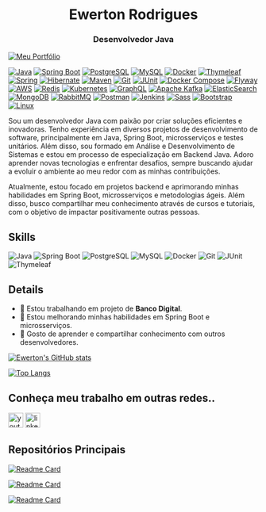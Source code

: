 <h1 align="center">Ewerton Rodrigues</h1>
<h3 align="center">Desenvolvedor Java</h3>

[![Meu Portfólio](https://img.shields.io/badge/Portf%C3%B3lio-Ewerton%20Rodrigues-blue?style=flat&logo=github&logoColor=white)](https://github.com/ewertondrigues02/meu-portifolio)



[![Java](https://img.shields.io/badge/Java-007396?style=flat&logo=java&logoColor=white)](https://docs.oracle.com/en/java/)
[![Spring Boot](https://img.shields.io/badge/Spring%20Boot-6DB33F?style=flat&logo=springboot&logoColor=white)](https://spring.io/projects/spring-boot)
[![PostgreSQL](https://img.shields.io/badge/PostgreSQL-336791?style=flat&logo=postgresql&logoColor=white)](https://www.postgresql.org/docs/)
[![MySQL](https://img.shields.io/badge/MySQL-4479A1?style=flat&logo=mysql&logoColor=white)](https://dev.mysql.com/doc/)
[![Docker](https://img.shields.io/badge/Docker-2496ED?style=flat&logo=docker&logoColor=white)](https://docs.docker.com/)
[![Thymeleaf](https://img.shields.io/badge/Thymeleaf-005F0F?style=flat&logo=thymeleaf&logoColor=white)](https://www.thymeleaf.org/documentation.html)
[![Spring](https://img.shields.io/badge/Spring-6DB33F?style=flat&logo=spring&logoColor=white)](https://spring.io/projects/spring-framework)
[![Hibernate](https://img.shields.io/badge/Hibernate-8B2A2B?style=flat&logo=hibernate&logoColor=white)](https://hibernate.org/orm/documentation/)
[![Maven](https://img.shields.io/badge/Maven-C71A36?style=flat&logo=apachemaven&logoColor=white)](https://maven.apache.org/)
[![Git](https://img.shields.io/badge/Git-F05032?style=flat&logo=git&logoColor=white)](https://git-scm.com/doc)
[![JUnit](https://img.shields.io/badge/JUnit-25A162?style=flat&logo=junit5&logoColor=white)](https://junit.org/junit5/docs/current/user-guide/)
[![Docker Compose](https://img.shields.io/badge/Docker%20Compose-24A1AE?style=flat&logo=docker&logoColor=white)](https://docs.docker.com/compose/)
[![Flyway](https://img.shields.io/badge/Flyway-0095B6?style=flat&logo=flyway&logoColor=white)](https://flywaydb.org/documentation/)
[![AWS](https://img.shields.io/badge/AWS-232F3E?style=flat&logo=amazonaws&logoColor=white)](https://aws.amazon.com/documentation/)
[![Redis](https://img.shields.io/badge/Redis-DC382D?style=flat&logo=redis&logoColor=white)](https://redis.io/documentation)
[![Kubernetes](https://img.shields.io/badge/Kubernetes-326CE5?style=flat&logo=kubernetes&logoColor=white)](https://kubernetes.io/docs/)
[![GraphQL](https://img.shields.io/badge/GraphQL-E10098?style=flat&logo=graphql&logoColor=white)](https://graphql.org/learn/)
[![Apache Kafka](https://img.shields.io/badge/Apache%20Kafka-231F20?style=flat&logo=apachekafka&logoColor=white)](https://kafka.apache.org/documentation/)
[![ElasticSearch](https://img.shields.io/badge/ElasticSearch-005571?style=flat&logo=elasticsearch&logoColor=white)](https://www.elastic.co/guide/en/elasticsearch/reference/index.html)
[![MongoDB](https://img.shields.io/badge/MongoDB-47A248?style=flat&logo=mongodb&logoColor=white)](https://www.mongodb.com/docs/)
[![RabbitMQ](https://img.shields.io/badge/RabbitMQ-FF6600?style=flat&logo=rabbitmq&logoColor=white)](https://www.rabbitmq.com/documentation.html)
[![Postman](https://img.shields.io/badge/Postman-FF6C37?style=flat&logo=postman&logoColor=white)](https://www.postman.com/docs/)
[![Jenkins](https://img.shields.io/badge/Jenkins-D24939?style=flat&logo=jenkins&logoColor=white)](https://www.jenkins.io/doc/)
[![Sass](https://img.shields.io/badge/Sass-CC6699?style=flat&logo=sass&logoColor=white)](https://sass-lang.com/documentation)
[![Bootstrap](https://img.shields.io/badge/Bootstrap-7952B3?style=flat&logo=bootstrap&logoColor=white)](https://getbootstrap.com/docs/)
[![Linux](https://img.shields.io/badge/Linux-FFFFFF?style=flat&logo=linux&logoColor=black)](https://www.kernel.org/doc/)



Sou um desenvolvedor Java com paixão por criar soluções eficientes e inovadoras. Tenho experiência em diversos projetos de desenvolvimento de software, principalmente em Java, Spring Boot, microsserviços e testes unitários. Além disso, sou formado em Análise e Desenvolvimento de Sistemas e estou em processo de especialização em Backend Java. Adoro aprender novas tecnologias e enfrentar desafios, sempre buscando ajudar a evoluir o ambiente ao meu redor com as minhas contribuições.

Atualmente, estou focado em projetos backend e aprimorando minhas habilidades em Spring Boot, microsserviços e metodologias ágeis. Além disso, busco compartilhar meu conhecimento através de cursos e tutoriais, com o objetivo de impactar positivamente outras pessoas.

## Skills
![Java](https://img.shields.io/badge/Java-007396?style=for-the-badge&logo=java&logoColor=white)
![Spring Boot](https://img.shields.io/badge/Spring_Boot-6DB33F?style=for-the-badge&logo=springboot&logoColor=white)
![PostgreSQL](https://img.shields.io/badge/PostgreSQL-316192?style=for-the-badge&logo=postgresql&logoColor=white)
![MySQL](https://img.shields.io/badge/MySQL-4479A1?style=for-the-badge&logo=mysql&logoColor=white)
![Docker](https://img.shields.io/badge/Docker-2496ED?style=for-the-badge&logo=docker&logoColor=white)
![Git](https://img.shields.io/badge/Git-F05032?style=for-the-badge&logo=git&logoColor=white)
![JUnit](https://img.shields.io/badge/JUnit-25A162?style=for-the-badge&logo=junit&logoColor=white)
![Thymeleaf](https://img.shields.io/badge/Thymeleaf-005F0F?style=for-the-badge&logo=thymeleaf&logoColor=white)

## Details
- 🔭 Estou trabalhando em projeto de **Banco Digital**.
- 🌱 Estou melhorando minhas habilidades em Spring Boot e microsserviços.
- 🤗 Gosto de aprender e compartilhar conhecimento com outros desenvolvedores.

[![Ewerton's GitHub stats](https://github-readme-stats.vercel.app/api?username=ewertondrigues02&show_icons=true&theme=radical)](https://github.com/ewertondrigues02)

[![Top Langs](https://github-readme-stats.vercel.app/api/top-langs/?username=ewertondrigues02&layout=compact&theme=radical)](https://github.com/ewertondrigues02)

## Conheça meu trabalho em outras redes..
[<img src='https://img.shields.io/badge/YouTube-FF0000?style=for-the-badge&logo=youtube&logoColor=white' alt='youtube' height='30'>](https://www.youtube.com/@iclasscode6274)
[<img src='https://img.shields.io/badge/LinkedIn-0077B5?style=for-the-badge&logo=linkedin&logoColor=white' alt='linkedin' height='30'>](https://www.linkedin.com/in/ewerton-rodrigues)

## Repositórios Principais

[![Readme Card](https://github-readme-stats.vercel.app/api/pin/?username=ewertondrigues02&repo=banco-digital&theme=radical)](https://github.com/ewertondrigues02/banco-digital)

[![Readme Card](https://github-readme-stats.vercel.app/api/pin/?username=ewertondrigues02&repo=sistema-de-gestao-de-vendas&theme=radical)](https://github.com/ewertondrigues02/sistema-de-gestao-de-vendas)

[![Readme Card](https://github-readme-stats.vercel.app/api/pin/?username=ewertondrigues02&repo=micro-service-criacao-de-pedido&theme=radical)](https://github.com/ewertondrigues02/micro-service-criacao-de-pedido)
